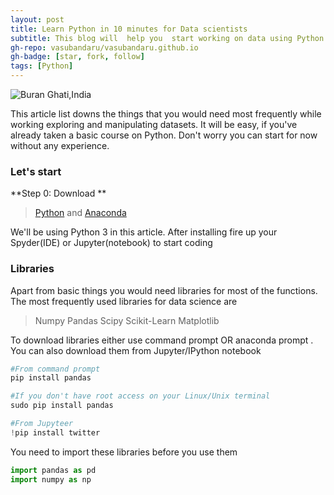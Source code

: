```yaml
---
layout: post
title: Learn Python in 10 minutes for Data scientists
subtitle: This blog will  help you  start working on data using Python as quickly as possible. It is also useful for a quick refresh
gh-repo: vasubandaru/vasubandaru.github.io
gh-badge: [star, fork, follow]
tags: [Python]
---
```

![Buran Ghati,India](/blog1.png)


This article list downs the things that you would need most frequently while working exploring and manipulating datasets. It will be easy, if you've already taken a basic course on Python. Don't worry you can start for now without any experience.

### Let's start

**Step 0: Download **

> [Python](https://www.python.org/downloads/) and  [Anaconda](https://www.anaconda.com/download/)

We'll be using Python 3 in this article.
After installing fire up your Spyder(IDE) or Jupyter(notebook) to start coding

### Libraries
Apart from basic things you would need libraries for most of the functions. The most frequently used libraries for data science are
> Numpy
> Pandas
> Scipy
> Scikit-Learn
> Matplotlib

To download libraries either use command prompt OR anaconda prompt . You can also download them from  Jupyter/IPython notebook

```python
#From command prompt
pip install pandas

#If you don't have root access on your Linux/Unix terminal
sudo pip install pandas

#From Jupyteer
!pip install twitter
```
You need to import these libraries before you use them

```python
import pandas as pd
import numpy as np
```

